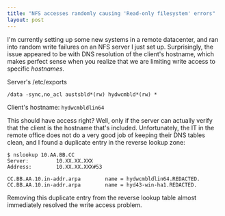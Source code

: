```yaml
---
title: "NFS accesses randomly causing 'Read-only filesystem' errors"
layout: post
---
```


I'm currently setting up some new systems in a remote datacenter, and ran into random write failures on an NFS server I just set up. Surprisingly, the issue appeared to be with DNS resolution of the client's hostname, which makes perfect sense when you realize that we are limiting write access to specific _hostnames_.

Server's /etc/exports

```
/data -sync,no_acl austsbld*(rw) hydwcmbld*(rw) *
```

Client's hostname: `hydwcmbldlin64`

This should have access right? Well, only if the server can actually verify that the client is the hostname that's included. Unfortunately, the IT in the remote office does not do a very good job of keeping their DNS tables clean, and I found a duplicate entry in the reverse lookup zone:

```
$ nslookup 10.AA.BB.CC
Server:         10.XX.XX.XXX
Address:        10.XX.XX.XXX#53

CC.BB.AA.10.in-addr.arpa        name = hydwcmbldlin64.REDACTED.
CC.BB.AA.10.in-addr.arpa        name = hyd43-win-ha1.REDACTED.
```

Removing this duplicate entry from the reverse lookup table almost immediately resolved the write access problem.